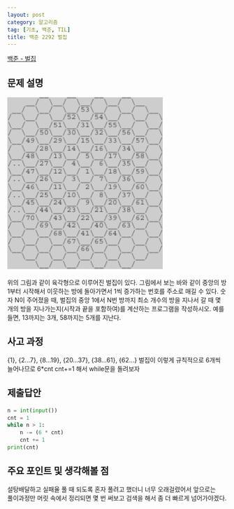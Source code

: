 ```yaml
---
layout: post
category: 알고리즘
tag: [기초, 백준, TIL]
title: 백준 2292 벌집
---
```


[백준 - 벌집](https://www.acmicpc.net/problem/2292) 

## 문제 설명

<img src="../public/img/beehive.png">

위의 그림과 같이 육각형으로 이루어진 벌집이 있다. 그림에서 보는 바와 같이 중앙의 방 1부터 시작해서 이웃하는 방에 돌아가면서 1씩 증가하는 번호를 주소로 매길 수 있다. 숫자 N이 주어졌을 때, 벌집의 중앙 1에서 N번 방까지 최소 개수의 방을 지나서 갈 때 몇 개의 방을 지나가는지(시작과 끝을 포함하여)를 계산하는 프로그램을 작성하시오. 예를 들면, 13까지는 3개, 58까지는 5개를 지난다.

## 사고 과정

{1}, {2...7}, {8...19}, {20...37}, {38...61}, {62...}
벌집이 이렇게 규칙적으로 6개씩 늘어나므로 6*cnt cnt+=1 해서 while문을 돌려보자

## 제출답안

```python
n = int(input())
cnt = 1
while n > 1:
    n -= (6 * cnt)
    cnt += 1
print(cnt)

```  

## 주요 포인트 및 생각해볼 점 

설탕배달하고 실패율 풀 때 되도록 혼자 풀려고 했더니 너무 오래걸렸어서 앞으로는  
풀이과정만 머릿 속에서 정리되면 몇 번 써보고 검색을 해서 좀 더 빠르게 넘어가야겠다. 
